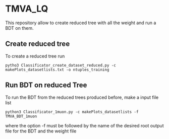 # TMVA_LQ

This repository allow to create reduced tree with all the weight and run a BDT on them.

## Create reduced tree
To create a reduced tree run 
```
pytho3 Classificator_create_dataset_reduced.py -c makePlots_datasetlists.txt -o ntuples_training
```


## Run BDT on reduced Tree
To run the BDT from the reduced trees produced before, make a input file list
```
python3 Classificator_1muon.py -c makePlots_datasetlists -f TMVA_BDT_1muon
```

where the option -f must be followed by the name of the desired root output file for the BDT and the weight file
